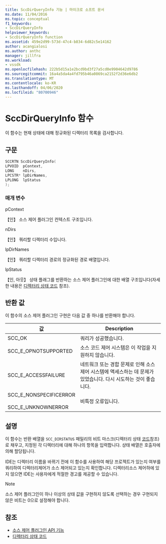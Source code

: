 ```yaml
---
title: SccDirQueryInfo 기능 | 마이크로 소프트 문서
ms.date: 11/04/2016
ms.topic: conceptual
f1_keywords:
- SccDirQueryInfo
helpviewer_keywords:
- SccDirQueryInfo function
ms.assetid: 459e2d99-573d-47c4-b834-6d82c5e14162
author: acangialosi
ms.author: anthc
manager: jillfra
ms.workload:
- vssdk
ms.openlocfilehash: 222b5d15a1e2bcd9bd3f27a5cd0e9904642d9786
ms.sourcegitcommit: 16a4a5da4a4fd795b46a0869ca2152f2d36e6db2
ms.translationtype: MT
ms.contentlocale: ko-KR
ms.lasthandoff: 04/06/2020
ms.locfileid: "80700946"
---
```

# <a name="sccdirqueryinfo-function"></a>SccDirQueryInfo 함수
이 함수는 현재 상태에 대해 정규화된 디렉터리 목록을 검사합니다.

## <a name="syntax"></a>구문

```cpp
SCCRTN SccDirQueryInfo(
LPVOID  pContext,
LONG    nDirs,
LPCSTR* lpDirNames,
LPLONG  lpStatus
);
```

### <a name="parameters"></a>매개 변수
 pContext

【인】 소스 제어 플러그인 컨텍스트 구조입니다.

 nDirs

【인】 쿼리할 디렉터리 수입니다.

 lpDirNames

【인】 쿼리할 디렉터리 경로의 정규화된 경로 배열입니다.

 lpStatus

【인, 아웃】 상태 플래그를 반환하는 소스 제어 플러그인에 대한 배열 구조입니다(자세한 내용은 [디렉터리 상태 코드](../extensibility/directory-status-code-enumerator.md) 참조).

## <a name="return-value"></a>반환 값
 이 함수의 소스 제어 플러그인 구현은 다음 값 중 하나를 반환해야 합니다.

|값|Description|
|-----------|-----------------|
|SCC_OK|쿼리가 성공했습니다.|
|SCC_E_OPNOTSUPPORTED|소스 코드 제어 시스템은 이 작업을 지원하지 않습니다.|
|SCC_E_ACCESSFAILURE|네트워크 또는 경합 문제로 인해 소스 제어 시스템에 액세스하는 데 문제가 있었습니다. 다시 시도하는 것이 좋습니다.|
|SCC_E_NONSPECIFICERROR<br /><br /> SCC_E_UNKNOWNERROR|비특정 오류입니다.|

## <a name="remarks"></a>설명
 이 함수는 반환 배열을 `SCC_DIRSTATUS` 패밀리의 비트 마스크(디렉터리 상태 [코드](../extensibility/directory-status-code-enumerator.md)참조)로 채우고, 지정된 각 디렉터리에 대해 하나의 항목을 입력합니다. 상태 배열은 호출자에 의해 할당됩니다.

 IDE는 디렉터리 이름을 바뀌기 전에 이 함수를 사용하여 해당 프로젝트가 있는지 여부를 쿼리하여 디렉터리제어가 소스 제어되고 있는지 확인합니다. 디렉터리소스 제어하에 있지 않으면 IDE는 사용자에게 적절한 경고를 제공할 수 있습니다.

> [!NOTE]
> 소스 제어 플러그인이 하나 이상의 상태 값을 구현하지 않도록 선택하는 경우 구현되지 않은 비트는 0으로 설정해야 합니다.

## <a name="see-also"></a>참조
- [소스 제어 플러그인 API 기능](../extensibility/source-control-plug-in-api-functions.md)
- [디렉터리 상태 코드](../extensibility/directory-status-code-enumerator.md)
